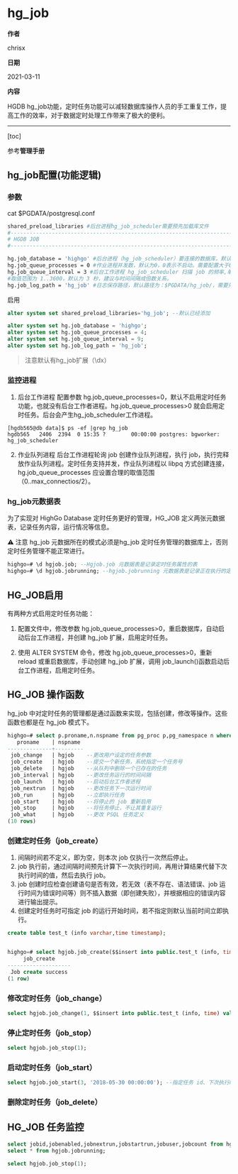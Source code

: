 # hg_job

**作者**

chrisx

**日期**

2021-03-11

**内容**

HGDB hg_job功能，定时任务功能可以减轻数据库操作人员的手工重复工作，提高工作的效率，对于数据定时处理工作带来了极大的便利。

----

[toc]

参考**管理手册**

## hg_job配置(功能逻辑)

### 参数

cat $PGDATA/postgresql.conf

```bash
shared_preload_libraries #后台进程hg_job_scheduler需要预先加载库文件
#------------------------------------------------------------------------------
# HGDB JOB
#------------------------------------------------------------------------------

hg.job_database = 'highgo' #后台进程（hg_job_scheduler）要连接的数据库，默认highgo
hg.job_queue_processes = 0 #作业进程并发数，默认为0，0表示不启动。需要配置大于0
hg.job_queue_interval = 3 #后台工作进程 hg_job_scheduler 扫描 job 的频率,单位为秒，
#取值范围为 1..3600，默认为 3 秒，建议与时间间隔成倍数关系。
hg.job_log_path = 'hg_job' #日志保存路径，默认路径为：$PGDATA/hg_job/，需要先在$PGDATA 目录下创建 hg_job 目录。

```

启用

```sql
alter system set shared_preload_libraries='hg_job'; --默认已经添加

alter system set hg.job_database = 'highgo';
alter system set hg.job_queue_processes = 4;
alter system set hg.job_queue_interval = 9;
alter system set hg.job_log_path = 'hg_job';

```

> 注意默认有hg_job扩展（\dx）

### 监控进程

1. 后台工作进程
配置参数 hg.job_queue_processes=0，默认不启用定时任务功能，也就没有后台工作者进程。hg.job_queue_processes>0 就会启用定时任务。后台会产生hg_job_scheduler工作进程。

```shell
[hgdb565@db data]$ ps -ef |grep hg_job
hgdb565   2406  2394  0 15:35 ?        00:00:00 postgres: bgworker: hg_job_scheduler

```

2. 作业队列进程
后台工作进程轮询 job 创建作业队列进程，执行 job，执行完释放作业队列进程。定时任务支持并发，作业队列进程以 libpq 方式创建连接，hg.job_queue_processes 应设置合理的取值范围（0..max_connectios/2）。

### hg_job元数据表

为了实现对 HighGo Database 定时任务更好的管理，HG_JOB 定义两张元数据表，记录任务内容，运行情况等信息。

:warning: 注意 hg_job 元数据所在的模式必须是hg_job 定时任务管理的数据库上，否则定时任务管理不能正常进行。

```sql
highgo=# \d hgjob.job; --Hgjob.job 元数据表是记录定时任务属性的表
highgo=# \d hgjob.jobrunning; --hgjob.jobrunning 元数据表是记录正在执行的定时任务的表
```

## HG_JOB启用

有两种方式启用定时任务功能：

1. 配置文件中，修改参数 hg.job_queue_processes>0，重启数据库，自动启动后台工作进程，并创建 hg_job 扩展，启用定时任务。

2. 使用 ALTER SYSTEM 命令，修改 hg.job_queue_processes>0，重新 reload 或重启数据库，手动创建 hg_job 扩展，调用 job_launch()函数启动后台工作进程，启用定时任务。

## HG_JOB 操作函数

hg_job 中对定时任务的管理都是通过函数来实现，包括创建，修改等操作。这些函数也都是在 hg_job 模式下。

```sql
highgo=# select p.proname,n.nspname from pg_proc p,pg_namespace n where proname like 'job_%' and p.pronamespace=n.oid;
   proname    | nspname
--------------+---------
 job_change   | hgjob    --更改用户设定的任务参数
 job_create   | hgjob    --提交一个新任务，系统指定一个任务号
 job_delete   | hgjob    --从队列中删除一个已存在的任务
 job_interval | hgjob    --更改任务运行的时间间隔
 job_launch   | hgjob    --启动后台工作者进程
 job_nextrun  | hgjob    --更改任务下一次运行时间
 job_run      | hgjob    --立即执行任务
 job_start    | hgjob    --将停止的 job 重新启用
 job_stop     | hgjob    --将任务停止，不让其重复运行
 job_what     | hgjob    --更改 PSQL 任务定义
(10 rows)

```

### 创建定时任务（job_create）

1. 间隔时间若不定义，即为空，则本次 job 仅执行一次然后停止。 
2. job 执行前，通过间隔时间预先计算下一次执行时间，再用计算结果代替下次执行时间的值，然后去执行 job。 
3. job 创建时应检查创建语句是否有效，若无效（表不存在、语法错误、job 运行时间为错误时间等）则不插入数据（即创建失败），并根据相应的错误内容进行输出提示。 
4. 创建定时任务时可指定 job 的运行开始时间，若不指定则默认当前时间立即执行。 

```sql
create table test_t (info varchar,time timestamp);


highgo=# select hgjob.job_create($$insert into public.test_t (info, time) values ('jobid:1',now());$$, $$now() + interval '5 m'$$, now());
     job_create
--------------------
 Job create success
(1 row)

```

### 修改定时任务（job_change）

```sql
select hgjob.job_change(1, $$insert into public.test_t (info, time) values ('1111',now());$$,$$now() + interval '1 m'$$ );

```

### 停止定时任务（job_stop）

```sql
select hgjob.job_stop(1);

```

### 启动定时任务（job_start）

```sql
select hgjob.job_start(3, '2018-05-30 00:00:00'); --指定任务 id、下次执行时间，启动任务

```

### 删除定时任务（job_delete）

## HG_JOB 任务监控

```sql
select jobid,jobenabled,jobnextrun,jobstartrun,jobuser,jobcount from hgjob.job;
select * from hgjob.jobrunning;

select hgjob.job_stop(1);
```


